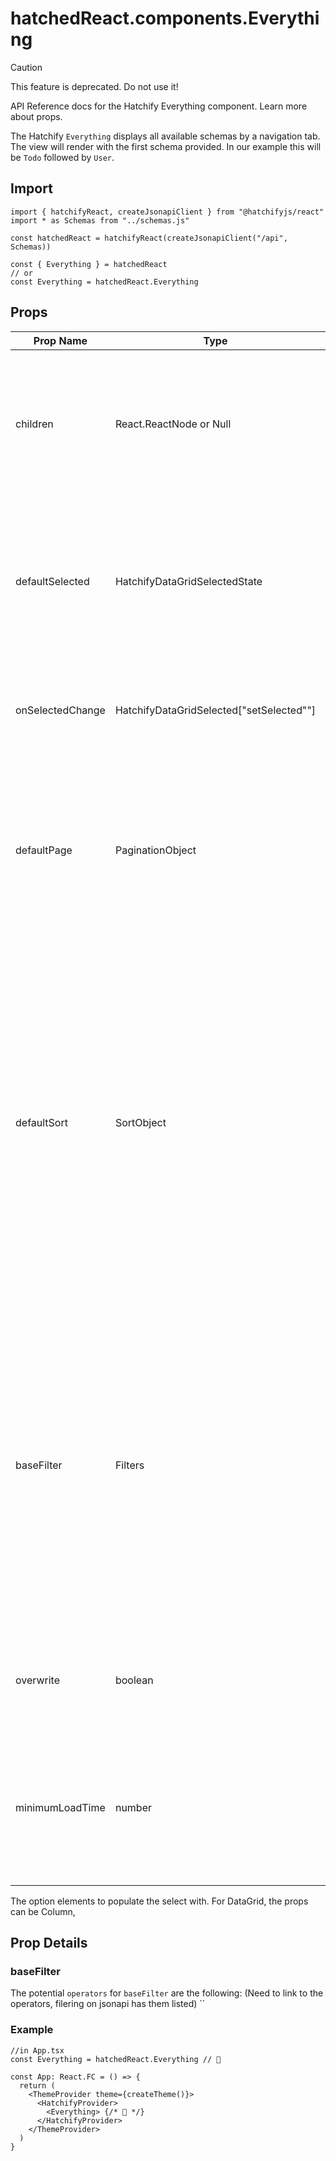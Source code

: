 # hatchedReact.components.Everything

> [!CAUTION]
> This feature is deprecated. Do not use it!

API Reference docs for the Hatchify Everything component. Learn more about props.

The Hatchify `Everything` displays all available schemas by a navigation tab. The view will render with the first schema provided. In our example this will be `Todo` followed by `User`.

## Import

```tsx
import { hatchifyReact, createJsonapiClient } from "@hatchifyjs/react"
import * as Schemas from "../schemas.js"

const hatchedReact = hatchifyReact(createJsonapiClient("/api", Schemas))

const { Everything } = hatchedReact
// or
const Everything = hatchedReact.Everything
```

## Props

| Prop Name        | Type                                     | Default | Description                                                                                                                                                                                                                                                                                     |
| ---------------- | ---------------------------------------- | ------- | ----------------------------------------------------------------------------------------------------------------------------------------------------------------------------------------------------------------------------------------------------------------------------------------------- |
| children         | React.ReactNode or Null                  | -       | While `DataGrid` can contain no children, typically we'll use hatchify's `Column` or `EmptyList` as children for this component.                                                                                                                                                                |
| defaultSelected  | HatchifyDataGridSelectedState            | -       | This is the current state of column selection. To maintain it on the level this component is rendered pass the 'selected' state here.                                                                                                                                                           |
| onSelectedChange | HatchifyDataGridSelected["setSelected""] | -       | Pass the set function in order to update the current state into his prop.                                                                                                                                                                                                                       |
| defaultPage      | PaginationObject                         | -       | This object accepts a `number` and `size` variable. `number` is the page of information the `DataGrid` will start on. `size` is the number of rows shown on each page.                                                                                                                          |
| defaultSort      | SortObject                               | -       | This object accepts a `direction` and `sortBy` variable. `direction` can be either `asc` for ascending order, or `desc` for descending order. `sortBy` accepts the the key of any of the `DataGrid` columns, such as 'Name' or 'dueDate'. If given a non-matching key no records will be found. |
| baseFilter       | Filters                                  | -       | This object accepts a variety of different Filter shapes. One being an array of objects, a `FilterArray`, that contains a `field`, the column to filter, the `operator`, to determine the type of filter, and `value` is the the value we're comparing column data against for filtering.       |
| overwrite        | boolean                                  | -       | If `true` only provided `Column` children will render rather than the `DataGrid`.                                                                                                                                                                                                               |
| minimumLoadTime  | number                                   | -       | Set a minimum load time it takes for the prop to render. For some views a fast load time may appear to flicker too much                                                                                                                                                                         |

The option elements to populate the select with. For DataGrid, the props can be Column,

## Prop Details

### baseFilter

The potential `operators` for `baseFilter` are the following:
(Need to link to the operators, filering on jsonapi has them listed)
``

### Example

```tsx
//in App.tsx
const Everything = hatchedReact.Everything // 👀

const App: React.FC = () => {
  return (
    <ThemeProvider theme={createTheme()}>
      <HatchifyProvider>
        <Everything> {/* 👀 */}
      </HatchifyProvider>
    </ThemeProvider>
  )
}
```
